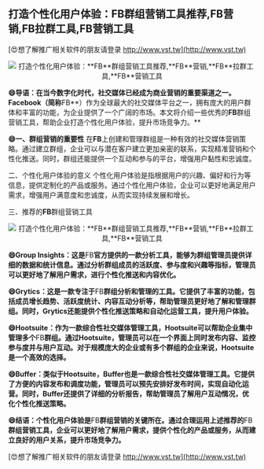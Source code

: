 ## **打造个性化用户体验：**FB**群组营销工具推荐,**FB**营销,**FB**拉群工具,**FB**营销工具**

[😍想了解推广相关软件的朋友请登录 http://www.vst.tw](http://www.vst.tw)

 <center><img src="https://vst.tw/MP4/tuiguang/png/4.png" alt="打造个性化用户体验：**FB**群组营销工具推荐,**FB**营销,**FB**拉群工具,**FB**营销工具"></center>

**😄导语：在当今数字化时代，社交媒体已经成为商业营销的重要渠道之一。Facebook（简称**FB**）作为全球最大的社交媒体平台之一，拥有庞大的用户群体和丰富的功能，为企业提供了一个广阔的市场。本文将介绍一些优秀的**FB**群组营销工具，帮助企业打造个性化用户体验，提升市场竞争力。**

**😄一、群组营销的重要性**
在**FB**上创建和管理群组是一种有效的社交媒体营销策略。通过建立群组，企业可以与潜在客户建立更加亲密的联系，实现精准营销和个性化推送。同时，群组还能提供一个互动和参与的平台，增强用户黏性和忠诚度。

二、个性化用户体验的意义
个性化用户体验是指根据用户的兴趣、偏好和行为等信息，提供定制化的产品或服务。通过个性化用户体验，企业可以更好地满足用户需求，增强用户满意度和忠诚度，从而实现持续发展和增长。

三、推荐的**FB**群组营销工具

 <center><img src="https://vst.tw/MP4/tuiguang/png/2.png" alt="打造个性化用户体验：**FB**群组营销工具推荐,**FB**营销,**FB**拉群工具,**FB**营销工具"></center>

**😄Group Insights：这是**FB**官方提供的一款分析工具，能够为群组管理员提供详细的数据和统计信息。通过分析群组成员的活跃度、参与度和兴趣等指标，管理员可以更好地了解用户需求，进行个性化推送和内容优化。**

**😄Grytics：这是一款专注于**FB**群组分析和管理的工具。它提供了丰富的功能，包括成员增长趋势、活跃度统计、内容互动分析等，帮助管理员更好地了解和管理群组。同时，Grytics还能提供个性化推送策略和自动化运营工具，提升用户体验。**

**😄Hootsuite：作为一款综合性社交媒体管理工具，Hootsuite可以帮助企业集中管理多个**FB**群组。通过Hootsuite，管理员可以在一个界面上同时发布内容、监控参与度并与用户互动。对于规模庞大的企业或有多个群组的企业来说，Hootsuite是一个高效的选择。**

**😄Buffer：类似于Hootsuite，Buffer也是一款综合性社交媒体管理工具。它提供了方便的内容发布和调度功能，管理员可以预先安排好发布时间，实现自动化运营。同时，Buffer还提供了详细的分析报告，帮助管理员了解用户互动情况，优化个性化推送策略。**

**😄结语：个性化用户体验是**FB**群组营销的关键所在。通过合理运用上述推荐的**FB**群组营销工具，企业可以更好地了解用户需求，提供个性化的产品或服务，从而建立良好的用户关系，提升市场竞争力。**

[😍想了解推广相关软件的朋友请登录 http://www.vst.tw](http://www.vst.tw)



